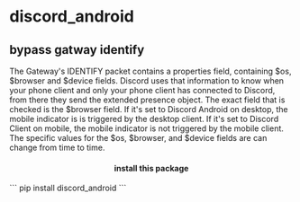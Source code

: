 # discord_android

## bypass gatway identify


<p>The Gateway's IDENTIFY packet contains a properties field, containing $os, $browser and $device fields.
    Discord uses that information to know when your phone client and only your phone client has connected to Discord,
    from there they send the extended presence object.
    The exact field that is checked is the $browser field. If it's set to Discord Android on desktop,
    the mobile indicator is is triggered by the desktop client. If it's set to Discord Client on mobile,
    the mobile indicator is not triggered by the mobile client.
    The specific values for the $os, $browser, and $device fields are can change from time to time.<p>

<h4 style="text-align:center">install this package </h4>
```
 pip install discord_android
```

